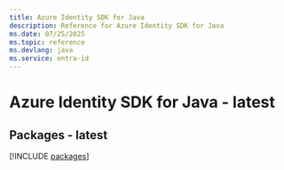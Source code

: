 ```yaml
---
title: Azure Identity SDK for Java
description: Reference for Azure Identity SDK for Java
ms.date: 07/25/2025
ms.topic: reference
ms.devlang: java
ms.service: entra-id
---
```

# Azure Identity SDK for Java - latest
## Packages - latest
[!INCLUDE [packages](identity-index.md)]